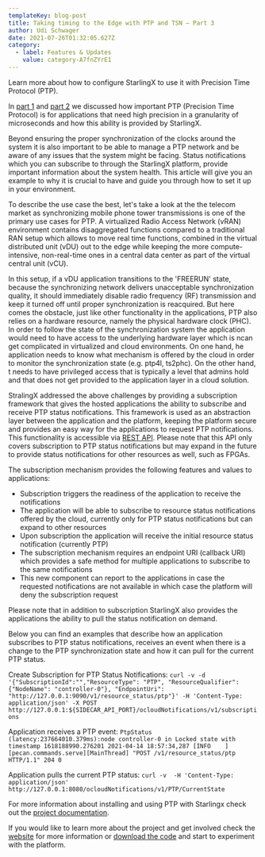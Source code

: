 ```yaml
---
templateKey: blog-post
title: Taking timing to the Edge with PTP and TSN – Part 3
author: Udi Schwager   
date: 2021-07-26T01:32:05.627Z
category:
  - label: Features & Updates
    value: category-A7fnZYrE1
---
```


Learn more about how to configure StarlingX to use it with Precision Time Protocol (PTP).<!-- more -->

In [part 1](https://www.starlingx.io/blog/starlingx-ptp-part-1.html) and [part 2](https://www.starlingx.io/blog/starlingx-ptp-part-2.html)  we discussed how important PTP (Precision Time Protocol) is for applications that need high precision in a granularity of microseconds and how this ability is provided by StarlingX.

Beyond ensuring the proper synchronization of the clocks around the system it is also important to be able to manage a PTP network and be aware of any issues that the system might be facing. Status notifications which you can subscribe to through the StarlingX platform, provide important information about the system health. This article will give you an example to why it is crucial to have and guide you through how to set it up in your environment.

To describe the use case the best, let's take a look at the the telecom market as synchronizing mobile phone tower transmissions is one of the primary use cases for PTP. A virtualized Radio Access Network (vRAN) environment contains disaggregated functions compared to a traditional RAN setup which allows to move real time functions, combined in the virtual distributed unit (vDU) out to the edge while keeping the more compute-intensive, non-real-time ones in a central data center as part of the virtual central unit (vCU).

In this setup, if a vDU application transitions to the 'FREERUN' state, because the synchronizing network delivers unacceptable synchronization quality, it should immediately disable radio frequency (RF) transmission and keep it turned off until proper synchronization is reacquired. But here comes the obstacle, just like other functionality in the applications, PTP also relies on a hardware resource, namely the physical hardware clock (PHC). In order to follow the state of the synchronization system the application would need to have access to the underlying hardware layer which is ncan get complicated in virtualized and cloud environments. On one hand, he application needs to know what mechanism is offered by the cloud in order to monitor the synchronization state (e.g. ptp4l, ts2phc). On the other hand, t needs to have privileged access that is typically a level that admins hold and that does not get provided to the application layer in a cloud solution.

StralingX addressed the above challenges by providing a subscription framework that gives the hosted applications the ability to subscribe and receive PTP status notifications. This framework is used as an abstraction layer between the application and the platform, keeping the platform secure and provides an easy way for the applications to request PTP notifications. This functionality is accessible via [REST API](https://docs.starlingx.io/api-ref/ptp-notification-armada-app/index.html). Please note that this API only covers subscription to PTP status notifications but may expand in the future to provide status notifications for other resources as well, such as FPGAs.

The subscription mechanism provides the following features and values to applications:
- Subscription triggers the readiness of the application to receive the notifications
- The application will be able to subscribe to resource status notifications offered by the cloud, currently only for PTP status notifications but can expand to other resources
- Upon subscription the application will receive the initial resource status notification (currently PTP)
- The subscription mechanism requires an endpoint URI (callback URI) which provides a safe method for multiple applications to subscribe to the same notifications 
- This new component can report to the applications in case the requested notifications are not available in which case the platform will deny the subscription request

Please note that in addition to subscription StarlingX also provides the applications the ability to pull the status notification on demand.

Below you can find an examples that describe how an application subscribes to PTP status notifications, receives an event when there is a change to the PTP synchronization state and how it can pull for the current PTP status.

Create Subscription for PTP Status Notifications:
`curl -v -d '{"SubscriptionId":"","ResourceType": "PTP", "ResourceQualifier": {"NodeName": "controller-0"}, "EndpointUri": "http://127.0.0.1:9090/v1/resource_status/ptp"}' -H 'Content-Type: application/json' -X POST http://127.0.0.1:${SIDECAR_API_PORT}/ocloudNotifications/v1/subscriptions`

Application receives a PTP event:
`PtpStatus (latency:237664010.379ms):node controller-0 in Locked state with timestamp 1618188990.276201 2021-04-14 18:57:34,287 [INFO    ] [pecan.commands.serve][MainThread] "POST /v1/resource_status/ptp HTTP/1.1" 204 0`

Application pulls the current PTP status:
`curl -v  -H 'Content-Type: application/json' http://127.0.0.1:8080/ocloudNotifications/v1/PTP/CurrentState`

For more information about installing and using PTP with Starlingx check out the [project documentation](https://docs.starlingx.io/guest_integration/kubernetes/index.html).

If you would like to learn more about the project and get involved check the [website](https://www.starlingx.io) for more information or [download the code](https://opendev.org/starlingx) and start to experiment with the platform.
